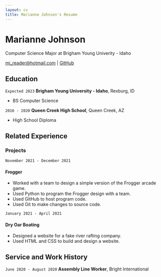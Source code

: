 ```yaml
---
layout: cv
title: Marianne Johnson's Resume
---
```

# Marianne Johnson
Computer Science Major at Brigham Young Univerity - Idaho

<div id="webaddress">
<a href="mj_reader@hotmail.com">mj_reader@hotmail.com</a>
| <a href="https://github.com/Marianne-J">GitHub</a>
</div>

<!-- https://www.monique.tech/the-art-of-markdown -->

## Education

`Expected 2023`
__Brigham Young University - Idaho__, Rexburg, ID

- BS Computer Science

`2016 - 2020`
__Queen Creek High School__, Queen Creek, AZ

- High School Diploma

## Related Experience

### Projects

`November 2021 - December 2021`
#### Frogger

- Worked with a team to design a simple version of the Frogger arcade game.
- Used Python to program the Frogger design with a team.
- Used GitHub to host program code.
- Used Git to make changes to source code.

`January 2021 - April 2021`
#### Dry Oar Boating

- Designed a website for a fake river rafting company.
- Used HTML and CSS to build and design a website.

## Service and Work History

`June 2020 - August 2020`
__Assembly Line Worker__, Bright International


<!-- ### Footer

Last updated: December 2021 -->


